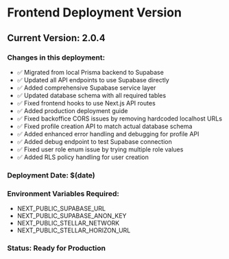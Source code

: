 # Frontend Deployment Version

## Current Version: 2.0.4

### Changes in this deployment:

- ✅ Migrated from local Prisma backend to Supabase
- ✅ Updated all API endpoints to use Supabase directly
- ✅ Added comprehensive Supabase service layer
- ✅ Updated database schema with all required tables
- ✅ Fixed frontend hooks to use Next.js API routes
- ✅ Added production deployment guide
- ✅ Fixed backoffice CORS issues by removing hardcoded localhost URLs
- ✅ Fixed profile creation API to match actual database schema
- ✅ Added enhanced error handling and debugging for profile API
- ✅ Added debug endpoint to test Supabase connection
- ✅ Fixed user role enum issue by trying multiple role values
- ✅ Added RLS policy handling for user creation

### Deployment Date: $(date)

### Environment Variables Required:

- NEXT_PUBLIC_SUPABASE_URL
- NEXT_PUBLIC_SUPABASE_ANON_KEY
- NEXT_PUBLIC_STELLAR_NETWORK
- NEXT_PUBLIC_STELLAR_HORIZON_URL

### Status: Ready for Production
